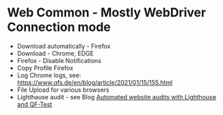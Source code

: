 # Web Common - Mostly WebDriver Connection mode

* Download automatically - Firefox
* Download - Chrome, EDGE
* Firefox - Disable Notifications
* Copy Profile Firefox
* Log Chrome logs, see: https://www.qfs.de/en/blog/article/2021/01/15/155.html
* File Upload for various browsers
* Lighthause audit - see Blog [Automated website audits with Lighthouse and QF-Test]( https://www.qfs.de/en/blog/article/2021/02/18/166.html )